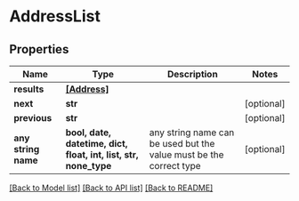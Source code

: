 # AddressList


## Properties
Name | Type | Description | Notes
------------ | ------------- | ------------- | -------------
**results** | [**[Address]**](Address.md) |  | 
**next** | **str** |  | [optional] 
**previous** | **str** |  | [optional] 
**any string name** | **bool, date, datetime, dict, float, int, list, str, none_type** | any string name can be used but the value must be the correct type | [optional]

[[Back to Model list]](../README.md#documentation-for-models) [[Back to API list]](../README.md#documentation-for-api-endpoints) [[Back to README]](../README.md)


